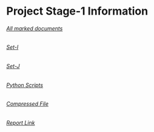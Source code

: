 # Project Stage-1 Information

###### [All marked documents](https://github.com/abhinav4192/Data-Science/tree/master/stage1/documentPool)
###### [Set-I](https://github.com/abhinav4192/Data-Science/tree/master/stage1/train)
###### [Set-J](https://github.com/abhinav4192/Data-Science/tree/master/stage1/test)
###### [Python Scripts](https://github.com/abhinav4192/Data-Science/tree/master/stage1/code)
###### [Compressed File](https://github.com/abhinav4192/Data-Science/tree/master/stage1/compressedStage1.zip)
###### [Report Link](https://github.com/abhinav4192/Data-Science/tree/master/stage1/reportStage1.pdf)
